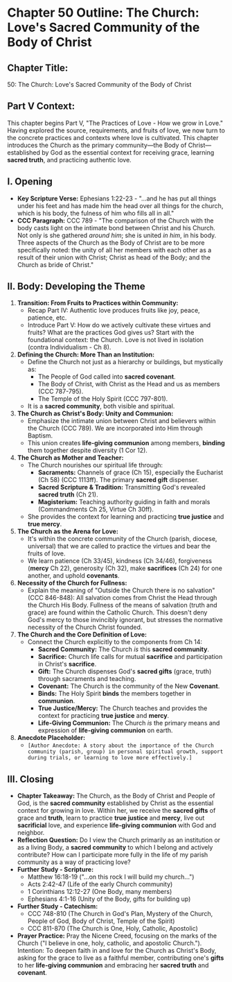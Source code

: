 # Chapter 50 Outline: The Church: Love's Sacred Community of the Body of Christ

## Chapter Title:
50: The Church: Love's Sacred Community of the Body of Christ

## Part V Context:
This chapter begins Part V, "The Practices of Love - How we grow in Love." Having explored the source, requirements, and fruits of love, we now turn to the concrete practices and contexts where love is cultivated. This chapter introduces the Church as the primary community—the Body of Christ—established by God as the essential context for receiving grace, learning **sacred truth**, and practicing authentic love.

## I. Opening

*   **Key Scripture Verse:** Ephesians 1:22-23 - "...and he has put all things under his feet and has made him the head over all things for the church, which is his body, the fulness of him who fills all in all."
*   **CCC Paragraph:** CCC 789 - "The comparison of the Church with the body casts light on the intimate bond between Christ and his Church. Not only is she gathered *around him*; she is united *in him*, in his body. Three aspects of the Church as the Body of Christ are to be more specifically noted: the unity of all her members with each other as a result of their union with Christ; Christ as head of the Body; and the Church as bride of Christ."

## II. Body: Developing the Theme

1.  **Transition: From Fruits to Practices within Community:**
    *   Recap Part IV: Authentic love produces fruits like joy, peace, patience, etc.
    *   Introduce Part V: How do we actively cultivate these virtues and fruits? What are the practices God gives us? Start with the foundational context: the Church. Love is not lived in isolation (contra Individualism - Ch 8).
2.  **Defining the Church: More Than an Institution:**
    *   Define the Church not just as a hierarchy or buildings, but mystically as:
        *   The People of God called into **sacred covenant**.
        *   The Body of Christ, with Christ as the Head and us as members (CCC 787-795).
        *   The Temple of the Holy Spirit (CCC 797-801).
    *   It is a **sacred community**, both visible and spiritual.
3.  **The Church as Christ's Body: Unity and Communion:**
    *   Emphasize the intimate union between Christ and believers within the Church (CCC 789). We are incorporated into Him through Baptism.
    *   This union creates **life-giving communion** among members, **binding** them together despite diversity (1 Cor 12).
4.  **The Church as Mother and Teacher:**
    *   The Church nourishes our spiritual life through:
        *   **Sacraments:** Channels of grace (Ch 15), especially the Eucharist (Ch 58) (CCC 1113ff). The primary **sacred gift** dispenser.
        *   **Sacred Scripture & Tradition:** Transmitting God's revealed **sacred truth** (Ch 21).
        *   **Magisterium:** Teaching authority guiding in faith and morals (Commandments Ch 25, Virtue Ch 30ff).
    *   She provides the context for learning and practicing **true justice** and **true mercy**.
5.  **The Church as the Arena for Love:**
    *   It's within the concrete community of the Church (parish, diocese, universal) that we are called to practice the virtues and bear the fruits of love.
    *   We learn patience (Ch 33/45), kindness (Ch 34/46), forgiveness (**mercy** Ch 22), generosity (Ch 32), make **sacrifices** (Ch 24) for one another, and uphold **covenants**.
6.  **Necessity of the Church for Fullness:**
    *   Explain the meaning of "Outside the Church there is no salvation" (CCC 846-848): All salvation comes from Christ the Head through the Church His Body. Fullness of the means of salvation (truth and grace) are found within the Catholic Church. This doesn't deny God's mercy to those invincibly ignorant, but stresses the normative necessity of the Church Christ founded.
7.  **The Church and the Core Definition of Love:**
    *   Connect the Church explicitly to the components from Ch 14:
        *   **Sacred Community:** The Church *is* this **sacred community**.
        *   **Sacrifice:** Church life calls for mutual **sacrifice** and participation in Christ's **sacrifice**.
        *   **Gift:** The Church dispenses God's **sacred gifts** (grace, truth) through sacraments and teaching.
        *   **Covenant:** The Church is the community of the New **Covenant**.
        *   **Binds:** The Holy Spirit **binds** the members together in **communion**.
        *   **True Justice/Mercy:** The Church teaches and provides the context for practicing **true justice** and **mercy**.
        *   **Life-Giving Communion:** The Church *is* the primary means and expression of **life-giving communion** on earth.
8.  **Anecdote Placeholder:**
    *   `[Author Anecdote: A story about the importance of the Church community (parish, group) in personal spiritual growth, support during trials, or learning to love more effectively.]`

## III. Closing

*   **Chapter Takeaway:** The Church, as the Body of Christ and People of God, is the **sacred community** established by Christ as the essential context for growing in love. Within her, we receive the **sacred gifts** of grace and **truth**, learn to practice **true justice** and **mercy**, live out **sacrificial** love, and experience **life-giving communion** with God and neighbor.
*   **Reflection Question:** Do I view the Church primarily as an institution or as a living Body, a **sacred community** to which I belong and actively contribute? How can I participate more fully in the life of my parish community as a way of practicing love?
*   **Further Study - Scripture:**
    *   Matthew 16:18-19 ("...on this rock I will build my church...")
    *   Acts 2:42-47 (Life of the early Church community)
    *   1 Corinthians 12:12-27 (One Body, many members)
    *   Ephesians 4:1-16 (Unity of the Body, gifts for building up)
*   **Further Study - Catechism:**
    *   CCC 748-810 (The Church in God's Plan, Mystery of the Church, People of God, Body of Christ, Temple of the Spirit)
    *   CCC 811-870 (The Church is One, Holy, Catholic, Apostolic)
*   **Prayer Practice:** Pray the Nicene Creed, focusing on the marks of the Church ("I believe in one, holy, catholic, and apostolic Church."). Intention: To deepen faith in and love for the Church as Christ's Body, asking for the grace to live as a faithful member, contributing one's **gifts** to her **life-giving communion** and embracing her **sacred truth** and **covenant**.
